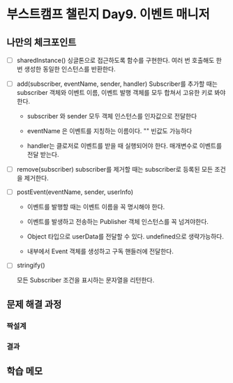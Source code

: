 # 부스트캠프 챌린지 Day9. 이벤트 매니저

## 나만의 체크포인트

-   [ ] sharedInstance() 싱글톤으로 접근하도록 함수를 구현한다. 여러 번 호출해도 한 번 생성한 동일한 인스턴스를 반환한다.

-   [ ] add(subscriber, eventName, sender, handler) Subscriber를 추가할 때는 subscriber 객체와 이벤트 이름, 이벤트 발행 객체를 모두 합쳐서 고유한 키로 봐야한다.

    -   subscriber 와 sender 모두 객체 인스턴스를 인자값으로 전달한다

    -   eventName 은 이벤트를 지칭하는 이름이다. "" 빈값도 가능하다

    -   handler는 클로저로 이벤트를 받을 때 실행되어야 한다. 매개변수로 이벤트를 전달 받는다.

-   [ ] remove(subscriber)
        subscriber를 제거할 때는 subscriber로 등록된 모든 조건을 제거한다.

-   [ ] postEvent(eventName, sender, userInfo)

    -   이벤트를 발행할 때는 이벤트 이름을 꼭 명시해야 한다.

    -   이벤트를 발생하고 전송하는 Publisher 객체 인스턴스를 꼭 넘겨야한다.

    -   Object 타입으로 userData를 전달할 수 있다. undefined으로 생략가능하다.

    -   내부에서 Event 객체를 생성하고 구독 핸들러에 전달한다.

-   [ ] stringify()

    모든 Subscriber 조건을 표시하는 문자열을 리턴한다.

## 문제 해결 과정

### 짝설계

### 결과

## 학습 메모
